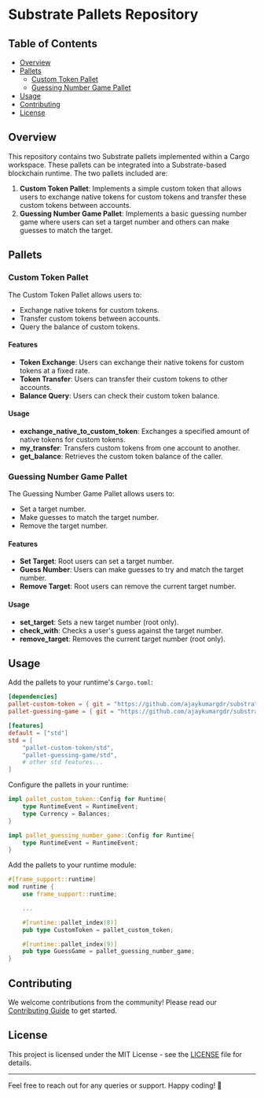 # Substrate Pallets Repository

## Table of Contents
- [Overview](#overview)
- [Pallets](#pallets)
  - [Custom Token Pallet](#custom-token-pallet)
  - [Guessing Number Game Pallet](#guessing-number-game-pallet)
- [Usage](#usage)
- [Contributing](#contributing)
- [License](#license)

## Overview

This repository contains two Substrate pallets implemented within a Cargo workspace. These pallets can be integrated into a Substrate-based blockchain runtime. The two pallets included are:

1. **Custom Token Pallet**: Implements a simple custom token that allows users to exchange native tokens for custom tokens and transfer these custom tokens between accounts.
2. **Guessing Number Game Pallet**: Implements a basic guessing number game where users can set a target number and others can make guesses to match the target.

## Pallets

### Custom Token Pallet

The Custom Token Pallet allows users to:

- Exchange native tokens for custom tokens.
- Transfer custom tokens between accounts.
- Query the balance of custom tokens.

#### Features
- **Token Exchange**: Users can exchange their native tokens for custom tokens at a fixed rate.
- **Token Transfer**: Users can transfer their custom tokens to other accounts.
- **Balance Query**: Users can check their custom token balance.

#### Usage
- **exchange_native_to_custom_token**: Exchanges a specified amount of native tokens for custom tokens.
- **my_transfer**: Transfers custom tokens from one account to another.
- **get_balance**: Retrieves the custom token balance of the caller.

### Guessing Number Game Pallet

The Guessing Number Game Pallet allows users to:

- Set a target number.
- Make guesses to match the target number.
- Remove the target number.

#### Features
- **Set Target**: Root users can set a target number.
- **Guess Number**: Users can make guesses to try and match the target number.
- **Remove Target**: Root users can remove the current target number.

#### Usage
- **set_target**: Sets a new target number (root only).
- **check_with**: Checks a user's guess against the target number.
- **remove_target**: Removes the current target number (root only).

## Usage

Add the pallets to your runtime's `Cargo.toml`:

```toml
[dependencies]
pallet-custom-token = { git = "https://github.com/ajaykumargdr/substrate-pallets", branch = "main", default-features = false }
pallet-guessing-game = { git = "https://github.com/ajaykumargdr/substrate-pallets", branch = "main", default-features = false }

[features]
default = ["std"]
std = [
    "pallet-custom-token/std",
    "pallet-guessing-game/std",
    # other std features...
]
```

Configure the pallets in your runtime:

```rust
impl pallet_custom_token::Config for Runtime{
	type RuntimeEvent = RuntimeEvent;
	type Currency = Balances;
}

impl pallet_guessing_number_game::Config for Runtime{
	type RuntimeEvent = RuntimeEvent;
}
```

Add the pallets to your runtime module:

```rust
#[frame_support::runtime]
mod runtime {
    use frame_support::runtime;

    ...

	#[runtime::pallet_index(8)]
	pub type CustomToken = pallet_custom_token;

	#[runtime::pallet_index(9)]
	pub type GuessGame = pallet_guessing_number_game;
}
```

## Contributing

We welcome contributions from the community! Please read our [Contributing Guide](CONTRIBUTING.md) to get started.

## License

This project is licensed under the MIT License - see the [LICENSE](LICENSE) file for details.

---

Feel free to reach out for any queries or support. Happy coding! 🚀